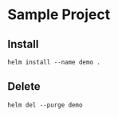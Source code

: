 # Sample Project

## Install

```
helm install --name demo .
```

## Delete

```
helm del --purge demo
```
